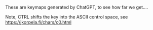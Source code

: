 These are keymaps generated by ChatGPT, to see how far we get....

Note, CTRL shifts the key into the ASCII control space, see https://jkorpela.fi/chars/c0.html

